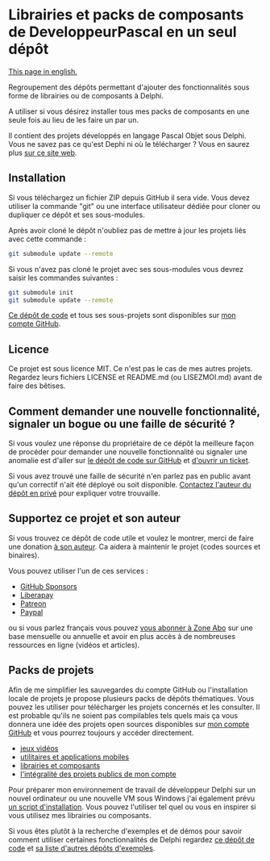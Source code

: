 # Librairies et packs de composants de DeveloppeurPascal en un seul dépôt

[This page in english.](README.md)

Regroupement des dépôts permettant d'ajouter des fonctionnalités sous forme de librairies ou de composants à Delphi.

A utiliser si vous désirez installer tous mes packs de composants en une seule fois au lieu de les faire un par un.

Il contient des projets développés en langage Pascal Objet sous Delphi. Vous ne savez pas ce qu'est Dephi ni où le télécharger ? Vous en saurez plus [sur ce site web](https://delphi-resources.developpeur-pascal.fr/).

## Installation

Si vous téléchargez un fichier ZIP depuis GitHub il sera vide. Vous devez utiliser la commande "git" ou une interface utilisateur dédiée pour cloner ou dupliquer ce dépôt et ses sous-modules.

Après avoir cloné le dépôt n'oubliez pas de mettre à jour les projets liés avec cette commande :

```bash
git submodule update --remote
```

Si vous n'avez pas cloné le projet avec ses sous-modules vous devrez saisir les commandes suivantes :

```bash
git submodule init
git submodule update --remote
```

[Ce dépôt de code](https://github.com/DeveloppeurPascal/DevPas-Components-Pack) et tous ses sous-projets sont disponibles sur [mon compte GitHub](https://github.com/DeveloppeurPascal).

## Licence

Ce projet est sous licence MIT. Ce n'est pas le cas de mes autres projets. Regardez leurs fichiers LICENSE et README.md (ou LISEZMOI.md) avant de faire des bêtises.

## Comment demander une nouvelle fonctionnalité, signaler un bogue ou une faille de sécurité ?

Si vous voulez une réponse du propriétaire de ce dépôt la meilleure façon de procéder pour demander une nouvelle fonctionnalité ou signaler une anomalie est d'aller sur [le dépôt de code sur GitHub](https://github.com/DeveloppeurPascal/DevPas-Components-Pack) et [d'ouvrir un ticket](https://github.com/DeveloppeurPascal/DevPas-Components-Pack/issues).

Si vous avez trouvé une faille de sécurité n'en parlez pas en public avant qu'un correctif n'ait été déployé ou soit disponible. [Contactez l'auteur du dépôt en privé](https://developpeur-pascal.fr/nous-contacter.php) pour expliquer votre trouvaille.

## Supportez ce projet et son auteur

Si vous trouvez ce dépôt de code utile et voulez le montrer, merci de faire une donation [à son auteur](https://github.com/DeveloppeurPascal). Ca aidera à maintenir le projet (codes sources et binaires).

Vous pouvez utiliser l'un de ces services :

* [GitHub Sponsors](https://github.com/sponsors/DeveloppeurPascal)
* [Liberapay](https://liberapay.com/PatrickPremartin)
* [Patreon](https://www.patreon.com/patrickpremartin)
* [Paypal](https://www.paypal.com/paypalme/patrickpremartin)

ou si vous parlez français vous pouvez [vous abonner à Zone Abo](https://zone-abo.fr/nos-abonnements.php) sur une base mensuelle ou annuelle et avoir en plus accès à de nombreuses ressources en ligne (vidéos et articles).

## Packs de projets

Afin de me simplifier les sauvegardes du compte GitHub ou l'installation locale de projets je propose plusieurs packs de dépôts thématiques. Vous pouvez les utiliser pour télécharger les projets concernés et les consulter. Il est probable qu'ils ne soient pas compilables tels quels mais ça vous donnera une idée des projets open sources disponibles sur [mon compte GitHub](https://github.com/DeveloppeurPascal) et vous pourrez toujours y accéder directement.

* [jeux vidéos](https://github.com/DeveloppeurPascal/DevPas-Games-Pack)
* [utilitaires et applications mobiles](https://github.com/DeveloppeurPascal/DevPas-WorkingPrograms-Pack)
* [librairies et composants](https://github.com/DeveloppeurPascal/DevPas-Components-Pack)
* [l'intégralité des projets publics de mon compte](https://github.com/DeveloppeurPascal/_AllProjects)

Pour préparer mon environnement de travail de développeur Delphi sur un nouvel ordinateur ou une nouvelle VM sous Windows j'ai également prévu [un script d'installation](https://github.com/DeveloppeurPascal/__MyMinimalDependenciesForWorkingWithDelphi). Vous pouvez l'utiliser tel quel ou vous en inspirer si vous utilisez mes librairies ou composants.

Si vous êtes plutôt à la recherche d'exemples et de démos pour savoir comment utiliser certaines fonctionnalités de Delphi regardez [ce dépôt de code](https://github.com/DeveloppeurPascal/Delphi-samples) et [sa liste d'autres dépôts d'exemples](https://github.com/DeveloppeurPascal/Delphi-samples/blob/main/OtherDelphiSampleRepositories.md).
